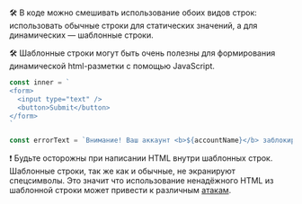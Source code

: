 🛠 В коде можно смешивать использование обоих видов строк: использовать обычные строки для статических значений, а для динамических — шаблонные строки.

🛠 Шаблонные строки могут быть очень полезны для формирования динамической html-разметки с помощью JavaScript.

```js
const inner = `
<form>
  <input type="text" />
  <button>Submit</button>
</form>
`

const errorText = `Внимание! Ваш аккаунт <b>${accountName}</b> заблокирован.`
```

<aside>

❗️ Будьте осторожны при написании HTML внутри шаблонных строк. Шаблонные строки, так же как и обычные, не экранируют спецсимволы. Это значит что использование ненадёжного HTML из шаблонной строки может привести к различным [атакам](/js/web-security/).

</aside>
